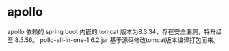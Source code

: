 # apollo
 apollo 依赖的 spring boot 内嵌的 tomcat 版本为8.3.34，存在安全漏洞，特升级至 8.5.56。 
 pollo-all-in-one-1.6.2.jar 基于源码修改tomcat版本编译打包而来。
